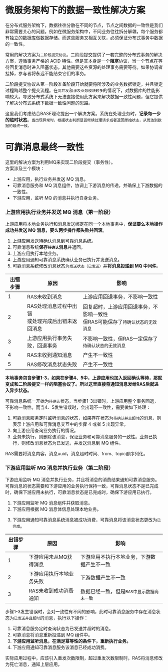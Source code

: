 # 微服务架构下的数据一致性解决方案

在分布式服务架构下，数据往往分散在不同的节点，节点之间数据的一致性是我们非常需要关心的问题。例如在微服务架构中，不同业务往往拆分解耦，每个服务都有独立的数据库做数据存储。而这些服务又相互关联，必须保证分布式事务中数据的一致性。  

常用的解决方案为`二阶段提交协议`。二阶段提交提供了一套完整的分布式事务的解决方案，遵循事务严格的 ACID 特性。但是其本身是一个**阻塞**协议，当一个节点在等待回复消息时进入阻塞状态。其他需要这些资源的处理事务需要等待。如果协调者挂掉，参与者将永远不能结束它们的事务。  

二阶段提交协议从第一阶段准备阶段开始就要将所涉及的业务数据锁定，并且锁定过程跨越整个提交流程。在`高并发`和`涉及业务模块较多`的情况下，对数据库的性能影响较大。导致分布式系统下无法直接使用此方案来解决数据一致性问题，但它提供了解决分布式系统下数据一致性问题的思路。

这里我们考虑结合BASE理论提出一个解决方案。系统在处理业务时，**记录每一步的临时状态**。`当出现异常时，根据状态判断是否继续处理请求或者退回原始状态，从而达到数据的最终一致。`

# 可靠消息最终一致性
这里的解决方案为利用MQ来实现二阶段提交（事务性）。  
方案涉及三个模块：
* 上游应用，执行业务并发送 MQ 消息。
* 可靠消息服务和 MQ 消息组件，协调上下游消息的传递，并确保上下游数据的一致性。
* 下游应用，监听 MQ 的消息并执行自身业务。

### 上游应用执行业务并发送 MQ 消息（第一阶段）
上游应用将本地业务执行和消息发送绑定在同一个本地事务中，**保证要么本地操作成功并发送 MQ 消息，要么两步操作都失败并回滚**。  
1. 上游应用发送待确认消息到可靠消息系统。
2. 可靠消息系统**保存`待确认`消息**并返回。
3. 上游应用执行本地业务。
4. 上游应用通知可靠消息系统确认业务已执行并发送消息。
5. 可靠消息系统修改消息状态为`发送状态（已发送）`并**将消息投递到 MQ 中间件**。

| 出错步骤 | 原因                                                | 影响                                                                              |
| -------- | --------------------------------------------------- | --------------------------------------------------------------------------------- |
| 1        | RAS未收到消息                                       | 上游应用回退事务，不影响一致性                                                    |
| 2        | RAS处理消息过程中出错<br>或处理完成后出错未返回消息 | 回复超时，上游应用回退事务，不影响一致性<br>但RAS可能保存了`待确认状态的无效消息` |
| 3        | 上游应用执行事务失败，回退事务                      | 不影响一致性，但RAS一定保存了`待确认状态的无效消息`                               |
| 4        | RAS未收到通知消息                                   | 产生不一致性                                                                      |
| 5        | RAS修改消息状态失败                                 | 产生不一致性                                                                      |

**本地事务包含步骤1-3，如果在步骤4、5中，上游应用也加入返回确认等待，那就变成和二阶段提交一样的阻塞协议了。所以这里直接将通知消息发给RAS后就进入异步状态。**

可靠消息系统一开始为`待确认`状态，当步骤1-3出错时，上游应用整个事务回退，不影响一致性。而当4、5发生错误时，会出现不一致性，需要做如下处理：  
1. 可靠消息服务定时监听消息的状态，如果存在状态为`待确认并且超时`的消息，则表示上游应用和可靠消息交互中的步骤 4 或者 5 出现异常。
2. 向上游应用查询业务执行的情况。
3. 业务未执行，则删除该消息，保证业务和可靠消息服务的一致性。业务已执行，则修改消息状态为已发送，并发送消息到 MQ 组件。

RAS需要将消息内容，消息uuid，消息超时时间、from、topic都序列化。

### 下游应用监听 MQ 消息并执行业务（第二阶段）
下游应用监听 MQ 消息并执行业务，并且将消息的消费结果通知可靠消息服务。  
可靠消息的状态需要和下游应用的业务执行保持一致，可靠消息状态不是已完成时，确保下游应用未执行，可靠消息状态是已完成时，确保下游应用已执行。  

1. 下游应用监听 MQ 消息组件并获取消息。
2. 下游应用根据 MQ 消息体信息处理本地业务。
<!-- 3. 下游应用向 MQ 组件自动发送 ACK 确认消息被消费。 -->
3. 下游应用通知可靠消息系统消息被成功消费，可靠消息将该消息状态更改为`已完成`。


| 出错步骤 | 原因                     | 影响                                       |
| -------- | ------------------------ | ------------------------------------------ |
| 1        | 下游应用未从MQ获得消息   | 下游应用不执行本地业务，下游数据产生不一致 |
| 2        | 下游应用执行本地业务失败 | 下游数据产生不一致                         |
| 3        | RAS未收到成功消费通知    | 数据已经一致，但是`RAS中显示数据尚未一致`  |

步骤1-3发生错误时，会对一致性有不同的影响，此时可靠消息服务中存在消息状态为`已发送并且超时`的消息，执行以下操作：  
1. 可靠消息服务定时查询状态为已发送并超时的消息。
2. 可靠消息将消息重新投递到 MQ 组件中。
3. **下游应用监听消息，在满足幂等性的条件下，重新执行业务。**
4. 下游应用通知可靠消息服务该消息已经成功消费。

实际应用过程中，应该引入重发次数限制，超过重发次数限制时，RAS将消息修改为死亡消息，通知上层应用。